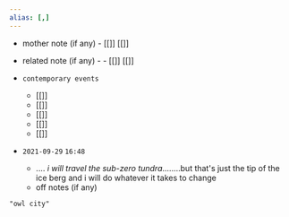 ```yaml
---
alias: [,]
---
```

- mother note (if any)
		- [[]] [[]]
- related note (if any) -
		- [[]] [[]]
- `contemporary events`
	- [[]]
	- [[]]
	- [[]]
	- [[]]
	- [[]]

- `2021-09-29`  `16:48`
	- .... _i will travel the sub-zero tundra_........but that's just the tip of the ice berg and i will do whatever it takes to change
	- off notes (if any)

```query
"owl city"
```
